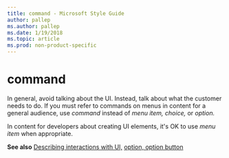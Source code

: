 ```yaml
---
title: command - Microsoft Style Guide
author: pallep
ms.author: pallep
ms.date: 1/19/2018
ms.topic: article
ms.prod: non-product-specific
---
```


# command

In general, avoid talking about the UI. Instead, talk about what the customer needs to do. If you must refer to commands on menus in content for a general audience, use *command* instead of *menu item, choice,* or *option.* 

In content for developers about creating UI elements, it's OK to use *menu item* when appropriate.

**See also**  [Describing interactions with UI,](/style-guide/procedures-instructions/describing-interactions-with-ui) [option, option button](/style-guide/a-z-word-list-term-collections/o/option-button)
